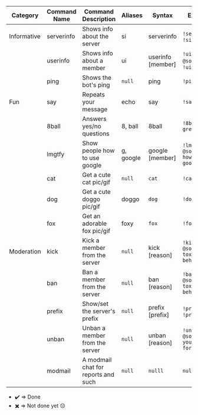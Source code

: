 | Category    | Command Name | Command Description                 | Aliases   | Syntax                  | Example                              | Is done |
| ----------- | ------------ | ----------------------------------- | --------- | ----------------------- | ------------------------------------ | ------- |
| Informative | serverinfo   | Shows info about the server         | si        | serverinfo              | `!serverinfo`, `!si`                 | ✖️      |
|             | userinfo     | Shows info about a member           | ui        | userinfo [member]       | `!ui @someone`, `!ui`                | ✖️      |
|             | ping         | Shows the bot's ping                | `null`    | ping                    | `!ping`                              | ✖️      |
| Fun         | say          | Repeats your message                | echo      | say <message>           | `!say hello`                         | ✔️️      |
|             | 8ball        | Answers yes/no questions            | 8, ball   | 8ball <question>        | `!8ball am I great?`                 | ✔️      |
|             | lmgtfy       | Show people how to use google       | g, google | google [member] <query> | `!lmgtfy @someone how to use google` | ✔️️      |
|             | cat          | Get a cute cat pic/gif              | `null`    | `cat`                   | `!cat`                               | ✔️      |
|             | dog          | Get a cute doggo pic/gif            | doggo     | `dog`                   | `!dog`                               | ✔️      |
|             | fox          | Get an adorable fox pic/gif         | foxy      | `fox`                   | `!fox`                               | ✔️      |
| Moderation  | kick         | Kick a member from the server       | `null`    | kick <member> [reason]  | `!kick @someone toxic behavior`      | ✖️      |
|             | ban          | Ban a member from the server        | `null`    | ban <member> [reason]   | `!ban @someone toxic behavior`       | ✖️      |
|             | prefix       | Show/set the server's prefix        | `null`    | prefix [prefix]         | `!prefix`, `!prefix $`               | ✖️      |
|             | unban        | Unban a member from the server      | `null`    | unban <member> [reason] | `!unban @someone you're forgiven`    | ✖️      |
|             | modmail      | A modmail chat for reports and such | `null`    | `nulll`                 | `null`                               | ✖️      |

- ✔️️ => Done
- ✖️ => Not done yet :pensive:
